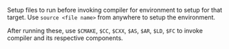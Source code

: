 Setup files to run before invoking compiler for environment to setup for that target. Use `source <file name>` from anywhere to setup the environment.

After running these, use `$CMAKE`, `$CC`, `$CXX`, `$AS`, `$AR`, `$LD`, `$FC` to invoke compiler and its respective components.